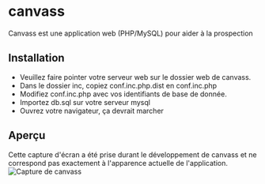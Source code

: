 canvass
=======

Canvass est une application web (PHP/MySQL) pour aider à la prospection

Installation
------------

- Veuillez faire pointer votre serveur web sur le dossier web de canvass.
- Dans le dossier inc, copiez conf.inc.php.dist en conf.inc.php
- Modifiez conf.inc.php avec vos identifiants de base de donnée.
- Importez db.sql sur votre serveur mysql
- Ouvrez votre navigateur, ça devrait marcher

Aperçu
------

Cette capture d'écran a été prise durant le développement de canvass et ne correspond pas exactement à l'apparence actuelle de l'application.
![Capture de canvass](http://i.imgur.com/T1C3fcr.png)
